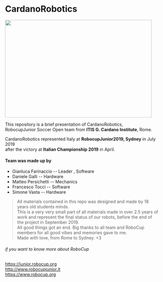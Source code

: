 # CardanoRobotics

<img src="https://user-images.githubusercontent.com/81380857/159358499-76919eb0-9ad5-4fc4-810f-eee9d8b1a6f3.jpg" width="480" height="320">

This repository is a brief presentation of CardanoRobotics, <br> 
RobocupJunior Soccer Open team from **ITIS G. Cardano Institute**, Rome.


CardanoRobotics represented Italy at **RobocupJunior2019, Sydney** in July 2019 \
after the victory at **Italian Championship 2019** in April.


#### Team was made up by
- Gianluca Farinaccio -- Leader , Software
- Daniele Galli -- Hardware
- Matteo Persichetti -- Mechanics
- Francesco Tocci -- Software
- Simone Vasta -- Hardware

> All materials contained in this repo was designed and made by 18 years old students minds.\
> This is a very very small part of all materials made in over 2.5 years of work and represent 
> the final status of our robots, before the end of the project in September 2019.\
> All good things got an end.
> Big thanks to all team and RoboCup members for all good vibes and memories gave to me. \
> Made with love, from Rome to Sydney. <3



###### if you want to know more about RoboCup
https://junior.robocup.org \
http://www.robocupjunior.it \
https://www.robocup.org
